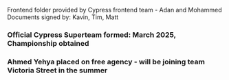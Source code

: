 Frontend folder provided by Cypress frontend team - Adan and Mohammed
Documents signed by: Kavin, Tim, Matt

### Official Cypress Superteam formed: March 2025, Championship obtained
### Ahmed Yehya placed on free agency - will be joining team Victoria Street in the summer
